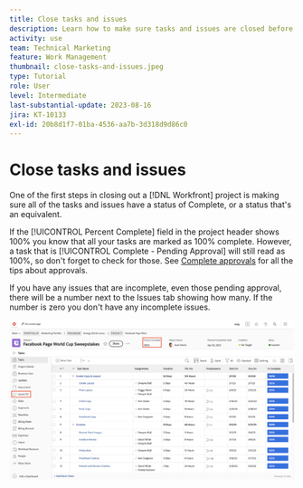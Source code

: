 ```yaml
---
title: Close tasks and issues
description: Learn how to make sure tasks and issues are closed before you close out a project in [!DNL  Workfront].
activity: use
team: Technical Marketing
feature: Work Management
thumbnail: close-tasks-and-issues.jpeg
type: Tutorial
role: User
level: Intermediate
last-substantial-update: 2023-08-16
jira: KT-10133
exl-id: 20b8d1f7-01ba-4536-aa7b-3d318d9d86c0
---
```

# Close tasks and issues

One of the first steps in closing out a [!DNL Workfront] project is making sure all of the tasks and issues have a status of Complete, or a status that's an equivalent.

If the [!UICONTROL Percent Complete] field in the project header shows 100% you know that all your tasks are marked as 100% complete. However, a task that is [!UICONTROL Complete - Pending Approval] will still read as 100%, so don't forget to check for those. See [Complete approvals](https://experienceleague.adobe.com/docs/workfront-learn/tutorials-workfront/manage-work/close-a-project/complete-approvals.html) for all the tips about approvals.

If you have any issues that are incomplete, even those pending approval, there will be a number next to the Issues tab showing how many. If the number is zero you don't have any incomplete issues.

![Project displaying [!UICONTROL Percent Complete] and open issues](assets/close-tasks-and-issues.png)
